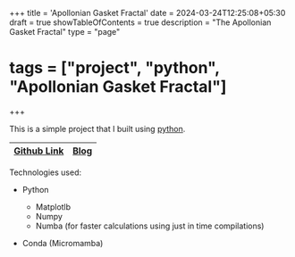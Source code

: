 +++
title = 'Apollonian Gasket Fractal'
date = 2024-03-24T12:25:08+05:30
draft = true
showTableOfContents = true
description = "The Apollonian Gasket Fractal"
type = "page"
# tags = ["project", "python", "Apollonian Gasket Fractal"]
+++

This is a simple project that I built using [python](https://python.org).

|[Github Link](https://github.com/Vedabahu/apollonian-gasket-fractal) | [Blog](/posts/apollonian-gasket-fractal) |
|---|---|

Technologies used:

- Python
  - Matplotlb
  - Numpy
  - Numba (for faster calculations using just in time compilations)

- Conda (Micromamba)
